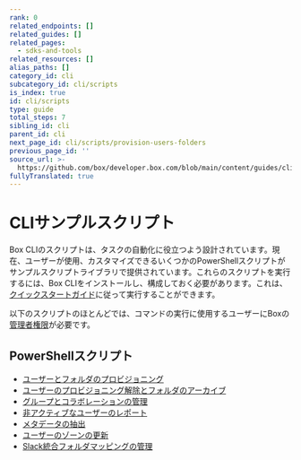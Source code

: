 ```yaml
---
rank: 0
related_endpoints: []
related_guides: []
related_pages:
  - sdks-and-tools
related_resources: []
alias_paths: []
category_id: cli
subcategory_id: cli/scripts
is_index: true
id: cli/scripts
type: guide
total_steps: 7
sibling_id: cli
parent_id: cli
next_page_id: cli/scripts/provision-users-folders
previous_page_id: ''
source_url: >-
  https://github.com/box/developer.box.com/blob/main/content/guides/cli/scripts/index.md
fullyTranslated: true
---
```

# CLIサンプルスクリプト

Box CLIのスクリプトは、タスクの自動化に役立つよう設計されています。現在、ユーザーが使用、カスタマイズできるいくつかのPowerShellスクリプトがサンプルスクリプトライブラリで提供されています。これらのスクリプトを実行するには、Box CLIをインストールし、構成しておく必要があります。これは、[クイックスタートガイド][quickstart]に従って実行することができます。

<Message type="warning">

以下のスクリプトのほとんどでは、コマンドの実行に使用するユーザーにBoxの[管理者権限][7]が必要です。

</Message>

## PowerShellスクリプト

* [ユーザーとフォルダのプロビジョニング][1]
* [ユーザーのプロビジョニング解除とフォルダのアーカイブ][2]
* [グループとコラボレーションの管理][3]
* [非アクティブなユーザーのレポート][4]
* [メタデータの抽出][5]
* [ユーザーのゾーンの更新][6]
* [Slack統合フォルダマッピングの管理][8]

[1]: g://cli/quick-start/powershell-script-templates

[2]: g://cli/scripts/deprovision-users

[3]: g://cli/scripts/manage-groups-collaborations

[4]: g://cli/scripts/report-inactive-users

[5]: g://cli/scripts/metadata-extraction

[6]: g://cli/scripts/user-zones-mass-update

[quickstart]: g://cli/quick-start/create-oauth-app/

[7]: https://support.box.com/hc/en-us/articles/360043694174-Understanding-Administrator-and-Co-Administrator-Permissions

[8]: g://cli/scripts/slack-integration-mappings
